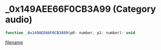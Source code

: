 # _0x149AEE66F0CB3A99 (Category audio)

```js
function _0x149AEE66F0CB3A99(p0: number, p1: number): void
```

[filename](_0x149AEE66F0CB3A99_m.md ':include')